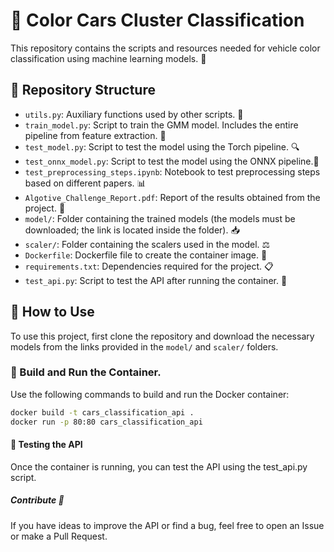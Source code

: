 # 🚗 Color Cars Cluster Classification

This repository contains the scripts and resources needed for vehicle color classification using machine learning models. 🚀

## 📁 Repository Structure

- `utils.py`: Auxiliary functions used by other scripts. 🔧
- `train_model.py`: Script to train the GMM model. Includes the entire pipeline from feature extraction. 🧠
- `test_model.py`:  Script to test the model using the Torch pipeline. 🔍
- `test_onnx_model.py`: Script to test the model using the ONNX pipeline.🤖
- `test_preprocessing_steps.ipynb`: Notebook to test preprocessing steps based on different papers. 📊
- `Algotive_Challenge_Report.pdf`: Report of the results obtained from the project. 📄
- `model/`: Folder containing the trained models (the models must be downloaded; the link is located inside the folder). 📥
- `scaler/`: Folder containing the scalers used in the model. ⚖️
- `Dockerfile`: Dockerfile file to create the container image. 🐳
- `requirements.txt`: Dependencies required for the project. 📋
- `test_api.py`: Script to test the API after running the container. 🧪

## 🚀 How to Use

To use this project, first clone the repository and download the necessary models from the links provided in the `model/` and `scaler/` folders.

### 🐳 Build and Run the Container.

Use the following commands to build and run the Docker container:

```bash
docker build -t cars_classification_api .
docker run -p 80:80 cars_classification_api
```

#### 🧪 Testing the API
Once the container is running, you can test the API using the test_api.py script.

##### Contribute 🤝

If you have ideas to improve the API or find a bug, feel free to open an Issue or make a Pull Request.
